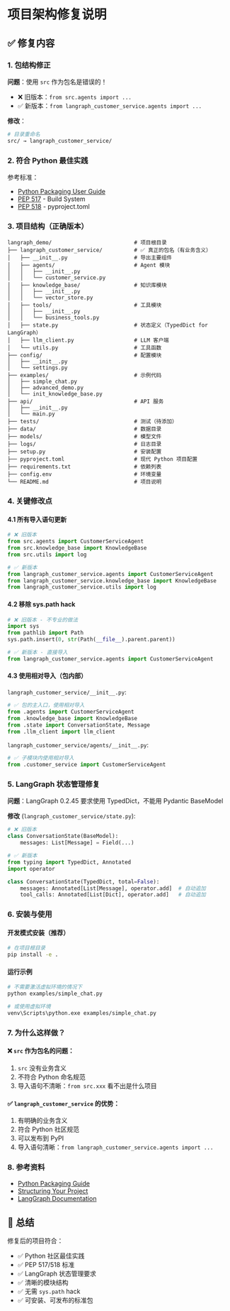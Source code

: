 # 项目架构修复说明

## ✅ 修复内容

### 1. 包结构修正

**问题**：使用 `src` 作为包名是错误的！
- ❌ 旧版本：`from src.agents import ...`  
- ✅ 新版本：`from langraph_customer_service.agents import ...`

**修改**：
```bash
# 目录重命名
src/ → langraph_customer_service/
```

### 2. 符合 Python 最佳实践

参考标准：
- [Python Packaging User Guide](https://packaging.python.org/)
- [PEP 517](https://peps.python.org/pep-0517/) - Build System
- [PEP 518](https://peps.python.org/pep-0518/) - pyproject.toml

### 3. 项目结构（正确版本）

```
langraph_demo/                          # 项目根目录
├── langraph_customer_service/          # ✅ 真正的包名（有业务含义）
│   ├── __init__.py                     # 导出主要组件
│   ├── agents/                         # Agent 模块
│   │   ├── __init__.py
│   │   └── customer_service.py
│   ├── knowledge_base/                 # 知识库模块
│   │   ├── __init__.py
│   │   └── vector_store.py
│   ├── tools/                          # 工具模块
│   │   ├── __init__.py
│   │   └── business_tools.py
│   ├── state.py                        # 状态定义（TypedDict for LangGraph）
│   ├── llm_client.py                   # LLM 客户端
│   └── utils.py                        # 工具函数
├── config/                             # 配置模块
│   ├── __init__.py
│   └── settings.py
├── examples/                           # 示例代码
│   ├── simple_chat.py
│   ├── advanced_demo.py
│   └── init_knowledge_base.py
├── api/                                # API 服务
│   ├── __init__.py
│   └── main.py
├── tests/                              # 测试（待添加）
├── data/                               # 数据目录
├── models/                             # 模型文件
├── logs/                               # 日志目录
├── setup.py                            # 安装配置
├── pyproject.toml                      # 现代 Python 项目配置
├── requirements.txt                    # 依赖列表
├── config.env                          # 环境变量
└── README.md                           # 项目说明
```

### 4. 关键修改点

#### 4.1 所有导入语句更新

```python
# ❌ 旧版本
from src.agents import CustomerServiceAgent
from src.knowledge_base import KnowledgeBase
from src.utils import log

# ✅ 新版本
from langraph_customer_service.agents import CustomerServiceAgent
from langraph_customer_service.knowledge_base import KnowledgeBase
from langraph_customer_service.utils import log
```

#### 4.2 移除 sys.path hack

```python
# ❌ 旧版本 - 不专业的做法
import sys
from pathlib import Path
sys.path.insert(0, str(Path(__file__).parent.parent))

# ✅ 新版本 - 直接导入
from langraph_customer_service.agents import CustomerServiceAgent
```

#### 4.3 使用相对导入（包内部）

`langraph_customer_service/__init__.py`:
```python
# ✅ 包的主入口，使用相对导入
from .agents import CustomerServiceAgent
from .knowledge_base import KnowledgeBase
from .state import ConversationState, Message
from .llm_client import llm_client
```

`langraph_customer_service/agents/__init__.py`:
```python
# ✅ 子模块内使用相对导入
from .customer_service import CustomerServiceAgent
```

### 5. LangGraph 状态管理修复

**问题**：LangGraph 0.2.45 要求使用 TypedDict，不能用 Pydantic BaseModel

**修改** (`langraph_customer_service/state.py`):
```python
# ❌ 旧版本
class ConversationState(BaseModel):
    messages: List[Message] = Field(...)

# ✅ 新版本
from typing import TypedDict, Annotated
import operator

class ConversationState(TypedDict, total=False):
    messages: Annotated[List[Message], operator.add]  # 自动追加
    tool_calls: Annotated[List[Dict], operator.add]   # 自动追加
```

### 6. 安装与使用

#### 开发模式安装（推荐）

```bash
# 在项目根目录
pip install -e .
```

#### 运行示例

```bash
# 不需要激活虚拟环境的情况下
python examples/simple_chat.py

# 或使用虚拟环境
venv\Scripts\python.exe examples/simple_chat.py
```

### 7. 为什么这样做？

#### ❌ `src` 作为包名的问题：
1. `src` 没有业务含义
2. 不符合 Python 命名规范
3. 导入语句不清晰：`from src.xxx` 看不出是什么项目

#### ✅ `langraph_customer_service` 的优势：
1. 有明确的业务含义
2. 符合 Python 社区规范
3. 可以发布到 PyPI
4. 导入语句清晰：`from langraph_customer_service.agents import ...`

### 8. 参考资料

- [Python Packaging Guide](https://packaging.python.org/en/latest/tutorials/packaging-projects/)
- [Structuring Your Project](https://docs.python-guide.org/writing/structure/)
- [LangGraph Documentation](https://langchain-ai.github.io/langgraph/)

## 🎯 总结

修复后的项目符合：
- ✅ Python 社区最佳实践
- ✅ PEP 517/518 标准
- ✅ LangGraph 状态管理要求
- ✅ 清晰的模块结构
- ✅ 无需 `sys.path` hack
- ✅ 可安装、可发布的标准包


